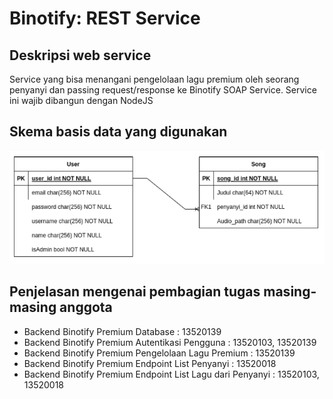 # Binotify: REST Service

## Deskripsi web service

Service yang bisa menangani pengelolaan lagu premium oleh seorang penyanyi dan passing request/response ke Binotify SOAP Service. Service ini wajib dibangun dengan NodeJS

## Skema basis data yang digunakan

![image.png](./img/image.png)

## Penjelasan mengenai pembagian tugas masing-masing anggota

-   Backend Binotify Premium Database : 13520139
-   Backend Binotify Premium Autentikasi Pengguna : 13520103, 13520139
-   Backend Binotify Premium Pengelolaan Lagu Premium : 13520139
-   Backend Binotify Premium Endpoint List Penyanyi : 13520018
-   Backend Binotify Premium Endpoint List Lagu dari Penyanyi : 13520103, 13520018
